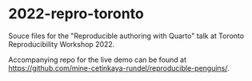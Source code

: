 # 2022-repro-toronto

Souce files for the "Reproducible authoring with Quarto" talk at Toronto Reproducibility Workshop 2022.

Accompanying repo for the live demo can be found at <https://github.com/mine-cetinkaya-rundel/reproducible-penguins/>.
